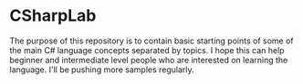 # CSharpLab
The purpose of this repository is to contain basic starting points of some of the main C# language concepts separated by topics.
I hope this can help beginner and intermediate level people who are interested on learning the language.
I'll be pushing more samples regularly.